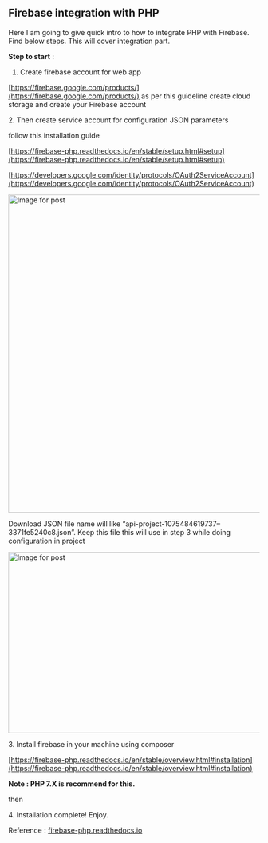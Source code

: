 ## Firebase integration with PHP

Here I am going to give quick intro to how to integrate PHP with Firebase. Find below steps. This will cover integration part. 

**Step to start** :

1.  Create firebase account for web app

[https://firebase.google.com/products/](https://firebase.google.com/products/) as per this guideline create cloud storage and create your Firebase account

2\. Then create service account for configuration JSON parameters

follow this installation guide

[https://firebase-php.readthedocs.io/en/stable/setup.html#setup](https://firebase-php.readthedocs.io/en/stable/setup.html#setup)

[https://developers.google.com/identity/protocols/OAuth2ServiceAccount](https://developers.google.com/identity/protocols/OAuth2ServiceAccount)


<noscript><img alt="Image for post" class="eu ek eg ik w" src="https://miro.medium.com/max/2448/0*OxrP_0aO5R2eBbAo.png" width="1224" height="636" srcSet="https://miro.medium.com/max/552/0*OxrP_0aO5R2eBbAo.png 276w, https://miro.medium.com/max/1104/0*OxrP_0aO5R2eBbAo.png 552w, https://miro.medium.com/max/1280/0*OxrP_0aO5R2eBbAo.png 640w, https://miro.medium.com/max/1400/0*OxrP_0aO5R2eBbAo.png 700w" sizes="700px"/></noscript>

Download JSON file name will like “api-project-1075484619737–3371fe5240c8.json”. Keep this file this will use in step 3 while doing configuration in project


<noscript><img alt="Image for post" class="eu ek eg ik w" src="https://miro.medium.com/max/1616/0*uN5x47SAH6XQULd7.png" width="808" height="362" srcSet="https://miro.medium.com/max/552/0*uN5x47SAH6XQULd7.png 276w, https://miro.medium.com/max/1104/0*uN5x47SAH6XQULd7.png 552w, https://miro.medium.com/max/1280/0*uN5x47SAH6XQULd7.png 640w, https://miro.medium.com/max/1400/0*uN5x47SAH6XQULd7.png 700w" sizes="700px"/></noscript>

3\. Install firebase in your machine using composer

[https://firebase-php.readthedocs.io/en/stable/overview.html#installation](https://firebase-php.readthedocs.io/en/stable/overview.html#installation)

**Note : PHP 7.X is recommend for this.**

then


4\. Installation complete! Enjoy. 

Reference : 
[firebase-php.readthedocs.io](https://firebase-php.readthedocs.io/en/stable/overview.html#usage-example)